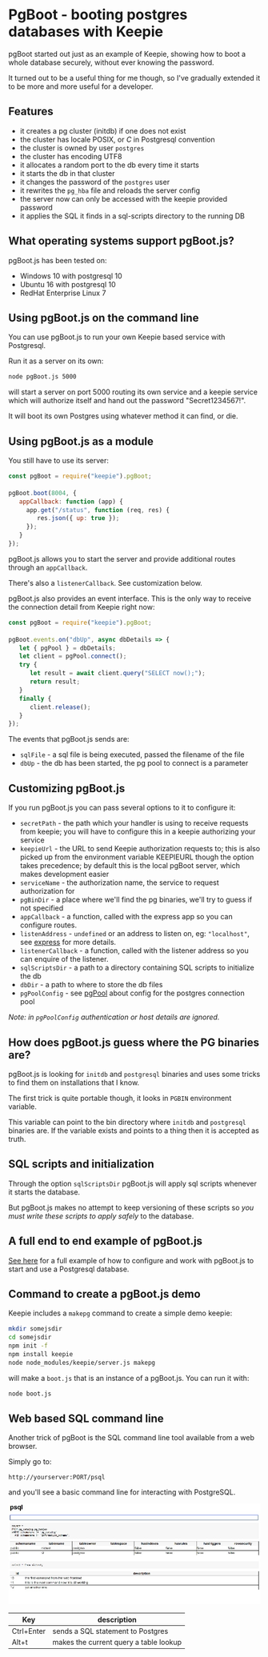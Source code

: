 # PgBoot - booting postgres databases with Keepie

pgBoot started out just as an example of Keepie, showing how to boot a
whole database securely, without ever knowing the password.

It turned out to be a useful thing for me though, so I've gradually
extended it to be more and more useful for a developer.

## Features

* it creates a pg cluster (initdb) if one does not exist
 * the cluster has locale POSIX, or *C* in Postgresql convention
 * the cluster is owned by user `postgres`
 * the cluster has encoding UTF8
* it allocates a random port to the db every time it starts
* it starts the db in that cluster
* it changes the password of the `postgres` user
* it rewrites the `pg_hba` file and reloads the server config
 * the server now can only be accessed with the keepie provided password
* it applies the SQL it finds in a sql-scripts directory to the running DB


## What operating systems support pgBoot.js?

pgBoot.js has been tested on:

* Windows 10 with postgresql 10
* Ubuntu 16 with postgresql 10
* RedHat Enterprise Linux 7


## Using pgBoot.js on the command line

You can use pgBoot.js to run your own Keepie based service with
Postgresql.

Run it as a server on its own:

```sh
node pgBoot.js 5000
```

will start a server on port 5000 routing its own service and a keepie
service which will authorize itself and hand out the password
"Secret1234567!".

It will boot its own Postgres using whatever method it can find, or
die.

## Using pgBoot.js as a module

You still have to use its server:

```javascript
const pgBoot = require("keepie").pgBoot;

pgBoot.boot(8004, {
   appCallback: function (app) {
     app.get("/status", function (req, res) {
        res.json({ up: true });
     });
   }
});
```

pgBoot.js allows you to start the server and provide additional routes
through an `appCallback`.

There's also a `listenerCallback`. See customization below.

pgBoot.js also provides an event interface. This is the only way to
receive the connection detail from Keepie right now:

```javascript
const pgBoot = require("keepie").pgBoot;

pgBoot.events.on("dbUp", async dbDetails => {
   let { pgPool } = dbDetails;
   let client = pgPool.connect();
   try {
      let result = await client.query("SELECT now();");
      return result;
   }
   finally {
      client.release();
   }
});
```

The events that pgBoot.js sends are:

* `sqlFile` - a sql file is being executed, passed the filename of the file
* `dbUp` - the db has been started, the pg pool to connect is a parameter


## Customizing pgBoot.js

If you run pgBoot.js you can pass several options to it to configure
it:

* `secretPath` - the path which your handler is using to receive
  requests from keepie; you will have to configure this in a keepie
  authorizing your service
* `keepieUrl` - the URL to send Keepie authorization requests to; this
  is also picked up from the environment variable KEEPIEURL though the
  option takes precedence; by default this is the local pgBoot server,
  which makes development easier
* `serviceName` - the authorization name, the service to request authorization for
* `pgBinDir` - a place where we'll find the pg binaries, we'll try to guess if not specified
* `appCallback` - a function, called with the express app so you can configure routes.
* `listenAddress` - `undefined` or an address to listen on, eg: `"localhost"`, see [express](https://expressjs.com/en/4x/api.html#app.listen) for more details.
* `listenerCallback` - a function, called with the listener address so you can enquire of the listener.
* `sqlScriptsDir` - a path to a directory containing SQL scripts to initialize the db
* `dbDir` - a path to where to store the db files
* `pgPoolConfig` - see [pgPool](https://node-postgres.com/api/pool) about config for the postgres connection pool

*Note: in `pgPoolConfig` authentication or host details are ignored.*

## How does pgBoot.js guess where the PG binaries are?

pgBoot.js is looking for `initdb` and `postgresql` binaries and uses
some tricks to find them on installations that I know.

The first trick is quite portable though, it looks in `PGBIN`
environment variable.

This variable can point to the bin directory where `initdb` and
`postgresql` binaries are. If the variable exists and points to a
thing then it is accepted as truth.


## SQL scripts and initialization

Through the option `sqlScriptsDir` pgBoot.js will apply sql scripts
whenever it starts the database.  

But pgBoot.js makes no attempt to keep versioning of these scripts so
*you must write these scripts to apply safely* to the database.

## A full end to end example of pgBoot.js

[See here](https://github.com/nicferrier/keepie/blob/master/pgbootdemo.js)
for a full example of how to configure and work with pgBoot.js to
start and use a Postgresql database.

## Command to create a pgBoot.js demo

Keepie includes a `makepg` command to create a simple demo keepie:

```sh
mkdir somejsdir
cd somejsdir
npm init -f
npm install keepie
node node_modules/keepie/server.js makepg
```

will make a `boot.js` that is an instance of a pgBoot.js. You can run
it with:

```sh
node boot.js
```

## Web based SQL command line

Another trick of pgBoot is the SQL command line tool available from a
web browser.

Simply go to:

```
http://yourserver:PORT/psql
```

and you'll see a basic command line for interacting with PostgreSQL.

![Web interface to PostgreSQL](pgbootui.jpg)

| Key        | description                             |
|------------|-----------------------------------------|
| Ctrl+Enter | sends a SQL statement to Postgres       |
| Alt+t      | makes the current query a table lookup  |
